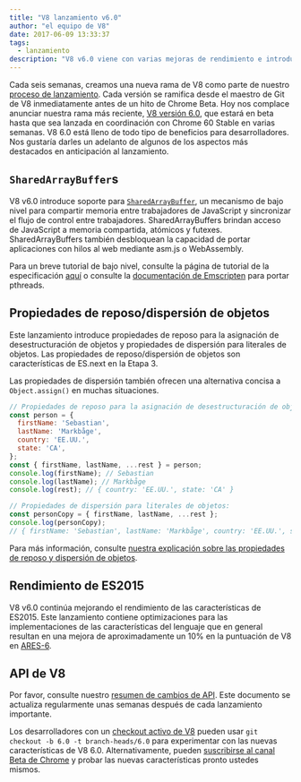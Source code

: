 ```yaml
---
title: "V8 lanzamiento v6.0"
author: "el equipo de V8"
date: 2017-06-09 13:33:37
tags:
  - lanzamiento
description: "V8 v6.0 viene con varias mejoras de rendimiento e introduce soporte para `SharedArrayBuffer`s y propiedades de reposo/dispersión de objetos."
---
```

Cada seis semanas, creamos una nueva rama de V8 como parte de nuestro [proceso de lanzamiento](/docs/release-process). Cada versión se ramifica desde el maestro de Git de V8 inmediatamente antes de un hito de Chrome Beta. Hoy nos complace anunciar nuestra rama más reciente, [V8 versión 6.0](https://chromium.googlesource.com/v8/v8.git/+log/branch-heads/6.0), que estará en beta hasta que sea lanzada en coordinación con Chrome 60 Stable en varias semanas. V8 6.0 está lleno de todo tipo de beneficios para desarrolladores. Nos gustaría darles un adelanto de algunos de los aspectos más destacados en anticipación al lanzamiento.

<!--truncate-->
## `SharedArrayBuffer`s

V8 v6.0 introduce soporte para [`SharedArrayBuffer`](https://developer.mozilla.org/en-US/docs/Web/JavaScript/Reference/Global_Objects/SharedArrayBuffer), un mecanismo de bajo nivel para compartir memoria entre trabajadores de JavaScript y sincronizar el flujo de control entre trabajadores. SharedArrayBuffers brindan acceso de JavaScript a memoria compartida, atómicos y futexes. SharedArrayBuffers también desbloquean la capacidad de portar aplicaciones con hilos al web mediante asm.js o WebAssembly.

Para un breve tutorial de bajo nivel, consulte la página de tutorial de la especificación [aquí](https://github.com/tc39/ecmascript_sharedmem/blob/master/TUTORIAL.md) o consulte la [documentación de Emscripten](https://kripken.github.io/emscripten-site/docs/porting/pthreads.html) para portar pthreads.

## Propiedades de reposo/dispersión de objetos

Este lanzamiento introduce propiedades de reposo para la asignación de desestructuración de objetos y propiedades de dispersión para literales de objetos. Las propiedades de reposo/dispersión de objetos son características de ES.next en la Etapa 3.

Las propiedades de dispersión también ofrecen una alternativa concisa a `Object.assign()` en muchas situaciones.

```js
// Propiedades de reposo para la asignación de desestructuración de objetos:
const person = {
  firstName: 'Sebastian',
  lastName: 'Markbåge',
  country: 'EE.UU.',
  state: 'CA',
};
const { firstName, lastName, ...rest } = person;
console.log(firstName); // Sebastian
console.log(lastName); // Markbåge
console.log(rest); // { country: 'EE.UU.', state: 'CA' }

// Propiedades de dispersión para literales de objetos:
const personCopy = { firstName, lastName, ...rest };
console.log(personCopy);
// { firstName: 'Sebastian', lastName: 'Markbåge', country: 'EE.UU.', state: 'CA' }
```

Para más información, consulte [nuestra explicación sobre las propiedades de reposo y dispersión de objetos](/features/object-rest-spread).

## Rendimiento de ES2015

V8 v6.0 continúa mejorando el rendimiento de las características de ES2015. Este lanzamiento contiene optimizaciones para las implementaciones de las características del lenguaje que en general resultan en una mejora de aproximadamente un 10% en la puntuación de V8 en [ARES-6](http://browserbench.org/ARES-6/).

## API de V8

Por favor, consulte nuestro [resumen de cambios de API](https://docs.google.com/document/d/1g8JFi8T_oAE_7uAri7Njtig7fKaPDfotU6huOa1alds/edit). Este documento se actualiza regularmente unas semanas después de cada lanzamiento importante.

Los desarrolladores con un [checkout activo de V8](/docs/source-code#using-git) pueden usar `git checkout -b 6.0 -t branch-heads/6.0` para experimentar con las nuevas características de V8 6.0. Alternativamente, pueden [suscribirse al canal Beta de Chrome](https://www.google.com/chrome/browser/beta.html) y probar las nuevas características pronto ustedes mismos.
